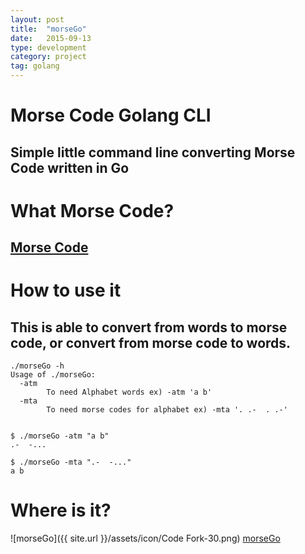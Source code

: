 ```yaml
---
layout: post
title:  "morseGo"
date:   2015-09-13
type: development
category: project
tag: golang 
---
```


# Morse Code Golang CLI

## Simple little command line converting Morse Code written in Go

# What Morse Code?

## [Morse Code](https://en.wikipedia.org/wiki/Morse_code)

# How to use it

## This is able to convert from words to morse code, or convert from morse code to words.
```
./morseGo -h
Usage of ./morseGo:
  -atm
        To need Alphabet words ex) -atm 'a b'
  -mta
        To need morse codes for alphabet ex) -mta '. .-  . .-'


$ ./morseGo -atm "a b"
.-  -...

$ ./morseGo -mta ".-  -..."
a b
```

# Where is it?
![morseGo]({{ site.url }}/assets/icon/Code Fork-30.png) [morseGo](https://github.com/hellworld-io/morseGo)
